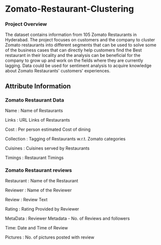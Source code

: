 # Zomato-Restaurant-Clustering
### Project Overview
   The dataset contains information from 105 Zomato Restaurants in Hyderabad. The project focuses on customers and the company to cluster Zomato restaurants into different segments that can be used to solve some of the business cases that can directly help customers find the Best restaurant in their locality and the analysis can be beneficial for the company to grow up and work on the fields where they are currently lagging. Data could be used for sentiment analysis to acquire knowledge about Zomato Restaurants' customers' experiences.

## Attribute Information
### Zomato Restaurant Data

Name : Name of Restaurants

Links : URL Links of Restaurants

Cost : Per person estimated Cost of dining

Collection : Tagging of Restaurants w.r.t. Zomato categories

Cuisines : Cuisines served by Restaurants

Timings : Restaurant Timings

### Zomato Restaurant reviews

Restaurant : Name of the Restaurant

Reviewer : Name of the Reviewer

Review : Review Text

Rating : Rating Provided by Reviewer

MetaData : Reviewer Metadata - No. of Reviews and followers

Time: Date and Time of Review

Pictures : No. of pictures posted with review 
